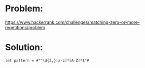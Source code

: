 # Problem: 

https://www.hackerrank.com/challenges/matching-zero-or-more-repetitions/problem

# Solution:

```
let pattern = #"^\d{2,}[a-z]*[A-Z]*$"#
```
